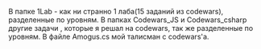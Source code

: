 В папке 1Lab - как ни странно 1 лаба(15 заданий из codewars), разделенные по уровням. В папках Codewars_JS и Codewars_csharp другие задачи , которые я решал на codewars, так же разделенные по уровням. В файле Amogus.cs мой талисман с codewars'а.
